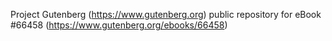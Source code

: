 Project Gutenberg (https://www.gutenberg.org) public repository for
eBook #66458 (https://www.gutenberg.org/ebooks/66458)
